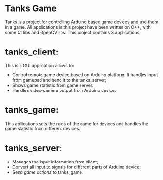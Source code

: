 Tanks Game
==========

Tanks is a project for controlling Arduino based game devices and use them in a game. All applications in this project have been written on C++, with some Qt libs and OpenCV libs. This project contains 3 applications:

tanks_client:
=============
This is a GUI application allows to:
* Control remote game device,based on Arduino platform. It handles input from gamepad and send it to the tanks_server;
* Shows game statistic from game server.
* Handles video-camera output from Arduino device.

tanks_game:
=============

This apllications sets the rules of the game for devices and handles the game statistic from different devices.


tanks_server:
=============
* Manages the input information from client;
* Convert all input to signals for different parts of Arduino device;
* Send *game actions* to tanks_game.